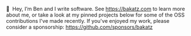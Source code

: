 👋 &nbsp;Hey, I’m Ben and I write software. See https://bakatz.com to learn more about me, or take a look at my pinned projects below for some of the OSS contributions I've made recently. If you've enjoyed my work, please consider a sponsorship: https://github.com/sponsors/bakatz
